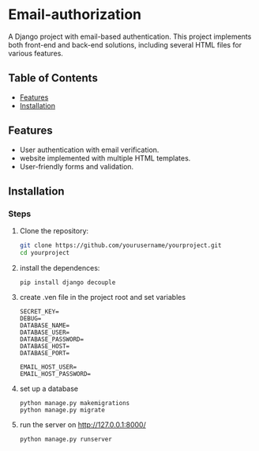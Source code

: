 # Email-authorization

A Django project with email-based authentication. This project implements both front-end and back-end solutions, including several HTML files for various features.

## Table of Contents

- [Features](#features)
- [Installation](#installation)

## Features

- User authentication with email verification.
- website implemented with multiple HTML templates.
- User-friendly forms and validation.

## Installation

### Steps

1. Clone the repository:
   ```bash
   git clone https://github.com/yourusername/yourproject.git
   cd yourproject
   ```

2. install the dependences:
   ```
   pip install django decouple
   ```

3. create .ven file in the project root and set variables

   ```
   SECRET_KEY=
   DEBUG=
   DATABASE_NAME=
   DATABASE_USER=
   DATABASE_PASSWORD=
   DATABASE_HOST=
   DATABASE_PORT=
   
   EMAIL_HOST_USER=
   EMAIL_HOST_PASSWORD=
   ```

4. set up a database
   ```
   python manage.py makemigrations
   python manage.py migrate
   ```

5. run the server on http://127.0.0.1:8000/
   ```
   python manage.py runserver
   ```
